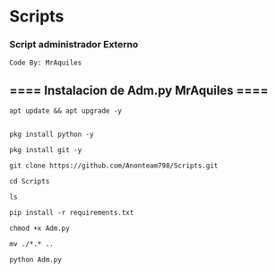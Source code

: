 # Scripts

### Script administrador Externo

    Code By: MrAquiles


## =$=$=$=$ Instalacion de Adm.py MrAquiles =$=$=$=$

    apt update && apt upgrade -y


    pkg install python -y

    pkg install git -y

    git clone https://github.com/Anonteam798/Scripts.git

    cd Scripts

    ls 

    pip install -r requirements.txt

    chmod +x Adm.py

    mv ./*.* ..

    python Adm.py
